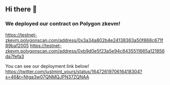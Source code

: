 ## Hi there 👋


### We deployed our contract on Polygon zkevm!
https://testnet-zkevm.polygonscan.com/address/0x3a34a802b4e24138363a50f868c671f89baf2005
https://testnet-zkevm.polygonscan.com/address/0xb9d0e5f23a5e94c8435511665a121856da7fefa3

You can see our deployment link below!
<br>
https://twitter.com/justmint_yours/status/1647261970616418304?s=46&t=Ntga3w07QNMQJPN37ZQNAA
<!--

**Here are some ideas to get you started:**

🙋‍♀️ A short introduction - what is your organization all about?
🌈 Contribution guidelines - how can the community get involved?
👩‍💻 Useful resources - where can the community find your docs? Is there anything else the community should know?
🍿 Fun facts - what does your team eat for breakfast?
🧙 Remember, you can do mighty things with the power of [Markdown](https://docs.github.com/github/writing-on-github/getting-started-with-writing-and-formatting-on-github/basic-writing-and-formatting-syntax)
-->
